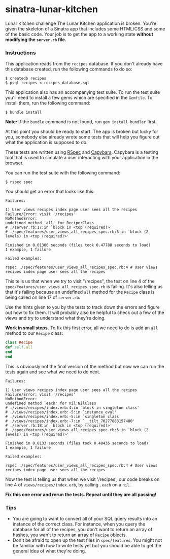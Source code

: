sinatra-lunar-kitchen
=====================

Lunar Kitchen challenge
The Lunar Kitchen application is broken. You're given the skeleton of a Sinatra app that includes some HTML/CSS and some of the basic code. Your job is to get the app to a working state **without modifying the `server.rb` file.**

### Instructions

This application reads from the `recipes` database. If you don't already have this database created, run the following commands to do so:

```no-highlight
$ createdb recipes
$ psql recipes < recipes_database.sql
```

This application also has an accompanying test suite. To run the test suite you'll need to install a few gems which are specified in the `Gemfile`. To install them, run the following command:

```no-highlight
$ bundle install
```

**Note:** If the `bundle` command is not found, run `gem install bundler` first.

At this point you should be ready to start. The app is broken but lucky for you, somebody else already wrote some tests that will help you figure out what the application is supposed to do.

These tests are written using [RSpec](https://github.com/rspec/rspec) and [Capybara](https://github.com/jnicklas/capybara). Capybara is a testing tool that is used to simulate a user interacting with your application in the browser.

You can run the test suite with the following command:

```no-highlight
$ rspec spec
```

You should get an error that looks like this:

```no-highlight
Failures:

1) User views recipes index page user sees all the recipes
Failure/Error: visit '/recipes'
NoMethodError:
undefined method `all' for Recipe:Class
# ./server.rb:17:in `block in <top (required)>'
# ./spec/features/user_views_all_recipes_spec.rb:5:in `block (2 levels) in <top (required)>'

Finished in 0.01306 seconds (files took 0.47788 seconds to load)
1 example, 1 failure

Failed examples:

rspec ./spec/features/user_views_all_recipes_spec.rb:4 # User views recipes index page user sees all the recipes
```

This tells us that when we try to visit "/recipes", the test on line 4 of the `spec/features/user_views_all_recipes_spec.rb` is failing. It's also telling us that it's failing because an undefined `all` method for the `Recipe` class is being called on line 17 of `server.rb`.

Use the hints given to you by the tests to track down the errors and figure out how to fix them. It will probably also be helpful to check out a few of the views and try to understand what they're doing.

**Work in small steps.** To fix this first error, all we need to do is add an
`all` method to our `Recipe` class:

```ruby
class Recipe
def self.all
end
end
```

This is obviously not the final version of the method but now we can run the tests again and see what we need to do next.

```no-highlight
Failures:

1) User views recipes index page user sees all the recipes
Failure/Error: visit '/recipes'
NoMethodError:
undefined method `each' for nil:NilClass
# ./views/recipes/index.erb:4:in `block in singleton class'
# ./views/recipes/index.erb:-5:in `instance_eval'
# ./views/recipes/index.erb:-5:in `singleton class'
# ./views/recipes/index.erb:-7:in `__tilt_70277883157480'
# ./server.rb:18:in `block in <top (required)>'
# ./spec/features/user_views_all_recipes_spec.rb:5:in `block (2 levels) in <top (required)>'

Finished in 0.0133 seconds (files took 0.48435 seconds to load)
1 example, 1 failure

Failed examples:

rspec ./spec/features/user_views_all_recipes_spec.rb:4 # User views recipes index page user sees all the recipes
```

Now the test is telling us that when we visit '/recipes', our code breaks on line 4 of `views/recipes/index.erb`, by calling `.each` on a `nil`.

**Fix this one error and rerun the tests. Repeat until they are all passing!**

### Tips

* You are going to want to convert all of your SQL query results into an   instance of the correct class. For instance, when you query the database for all of the recipes, you don't want to return an array of hashes, you wan't to return an array of `Recipe` objects.
* Don't be afraid to open up the test files in `spec/features`. You might not be familiar with how to write tests yet but you should be able to get the general idea of what they're doing.
